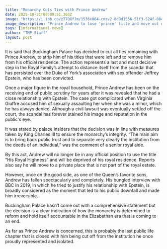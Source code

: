```yaml
---
title: "Monarchy Cuts Ties with Prince Andrew"
date: 2025-10-31T08:00:51.303Z
image: "https://i.ibb.co/zT7QXfJm/1536x864-cmsv2-8d9d1566-51f3-524f-8841-f30a3877bd04-9531673.jpg"
image_description: "Prince Andrew to lose 'prince' title and move out of Royal Lodge, Buckingham Palace says"
tags: [international-news]
author: "TMP Staff"
layout: post
---
```


It‍‌‍‍‌‍‌‍‍‌ is said that Buckingham Palace has decided to cut all ties remaining with Prince Andrew, to strip him of his titles that were left and to remove him from his official residence. The action represents a last and most decisive step in the Royal Family’s attempt to distance itself from the scandal that has persisted over the Duke of York’s association with sex offender Jeffrey Epstein, who has been convicted.

Once a major figure in the royal household, Prince Andrew has been on the receiving end of public scrutiny for years after it was revealed that he had a close relationship with Epstein. The case got complicated when Virginia Giuffre accused him of sexually assaulting her when she was a minor, which he has always denied. Although a civil lawsuit was eventually settled off the court, the scandal has forever stained his image and reputation in the public's eye.

It was stated by palace insiders that the decision was in line with measures taken by King Charles III to ensure the monarchy’s integrity. “The main aim is to bring back public trust and to separate very clearly the institution from the deeds of an individual,” was the comment of a senior royal aide.

By this act, Andrew will no longer be in any official position to use the title “His Royal Highness” and will be deprived of his royal residence. Reports also say he will move to a private place that is not part of the royal estate.

However, once on the good side, as one of the Queen’s favorite sons, Andrew has fallen spectacularly and completely. His bungled interview with BBC in 2019, in which he tried to justify his relationship with Epstein, is broadly considered as the moment that led to his public downfall and made him irreversible.

Buckingham Palace hasn’t come out with a comprehensive statement but the decision is a clear indication of how the monarchy is determined to reform and hold itself accountable in the Elizabethan era that is coming to an end.

As far as Prince Andrew is concerned, this is probably the last public life chapter that is closed with him being cut off from the institution he once proudly represented and ‍‌‍‍‌‍‌‍‍‌isolated.

